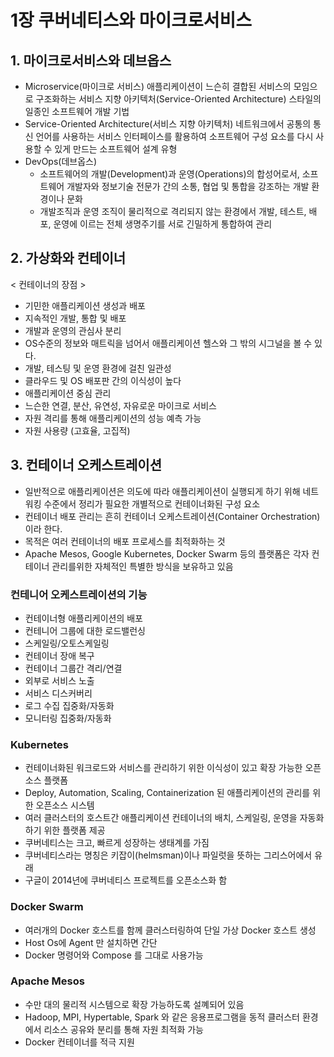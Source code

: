 # 1장 쿠버네티스와 마이크로서비스

## 1. 마이크로서비스와 데브옵스

- Microservice(마이크로 서비스)
  애플리케이션이 느슨히 결합된 서비스의 모임으로 구조화하는 서비스 지향 아키텍처(Service-Oriented Architecture) 스타일의 일종인 소프트웨어 개발 기법
- Service-Oriented Architecture(서비스 지향 아키텍처)
  네트워크에서 공통의 통신 언어를 사용하는 서비스 인터페이스를 활용하여 소프트웨어 구성 요소를 다시 사용할 수 있게 만드는 소프트웨어 설계 유형
- DevOps(데브옵스)
  - 소프트웨어의 개발(Development)과 운영(Operations)의 합성어로서, 소프트웨어 개발자와 정보기술 전문가 간의 소통, 협업 및 통합을 강조하는 개발 환경이나 문화
  - 개발조직과 운영 조직이 물리적으로 격리되지 않는 환경에서 개발, 테스트, 배포, 운영에 이르는 전체 생명주기를 서로 긴밀하게 통합하여 관리

## 2. 가상화와 컨테이너

< 컨테이너의 장점 >
- 기민한 애플리케이션 생성과 배포
- 지속적인 개발, 통합 및 배포
- 개발과 운영의 관심사 분리
- OS수준의 정보와 매트릭을 넘어서 애플리케이션 헬스와 그 밖의 시그널을 볼 수 있다.
- 개발, 테스팅 및 운영 환경에 걸친 일관성
- 클라우드 및 OS 배포판 간의 이식성이 높다
- 애플리케이션 중심 관리
- 느슨한 연결, 분산, 유연성, 자유로운 마이크로 서비스
- 자원 격리를 통해 애플리케이션의 성능 예측 가능
- 자원 사용량 (고효율, 고집적)

## 3. 컨테이너 오케스트레이션

- 일반적으로 애플리케이션은 의도에 따라 애플리케이션이 실행되게 하기 위해 네트워킹 수준에서 정리가 필요한 개별적으로 컨테이너화된 구성 요소
- 컨테이너 배포 관리는 흔히 컨테이너 오케스트레이션(Container Orchestration)이라 한다.
- 목적은 여러 컨테이너의 배포 프로세스를 최적화하는 것
- Apache Mesos, Google Kubernetes, Docker Swarm 등의 플랫폼은 각자 컨테이너 관리를위한 자체적인 특별한 방식을 보유하고 있음

### 컨테니어 오케스트레이션의 기능

- 컨테이너형 애플리케이션의 배포
- 컨테니어 그룹에 대한 로드밸런싱
- 스케일링/오토스케일링
- 컨테이너 장애 복구
- 컨테이너 그룹간 격리/연결
- 외부로 서비스 노출
- 서비스 디스커버리
- 로그 수집 집중화/자동화
- 모니터링 집중화/자동화

### Kubernetes

- 컨테이너화된 워크로드와 서비스를 관리하기 위한 이식성이 있고 확장 가능한 오픈소스 플랫폼
- Deploy, Automation, Scaling, Containerization 된 애플리케이션의 관리를 위한 오픈소스 시스템
- 여러 클러스터의 호스트간 애플리케이션 컨테이너의 배치, 스케일링, 운영을 자동화하기 위한 플랫폼 제공
- 쿠버네티스는 크고, 빠르게 성장하는 생태계를 가짐
- 쿠버네티스라는 명칭은 키잡이(helmsman)이나 파일럿을 뜻하는 그리스어에서 유래
- 구글이 2014년에 쿠버네티스 프로젝트를 오픈소스화 함

### Docker Swarm

- 여러개의 Docker 호스트를 함께 클러스터링하여 단일 가상 Docker 호스트 생성
- Host Os에 Agent 만 설치하면 간단
- Docker 명령어와 Compose 를 그대로 사용가능

### Apache Mesos 

- 수만 대의 물리적 시스템으로 확장 가능하도록 설꼐되어 있음
- Hadoop, MPI, Hypertable, Spark 와 같은 응용프로그램을 동적 클러스터 환경에서 리소스 공유와 분리를 통해 자원 최적화 가능
- Docker 컨테이너를 적극 지원
